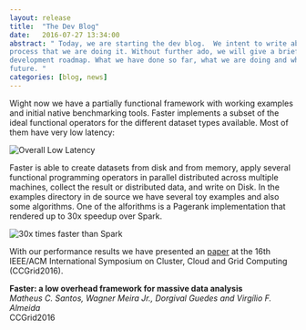 ```yaml
---
layout: release
title:  "The Dev Blog"
date:   2016-07-27 13:34:00
abstract: " Today, we are starting the dev blog.  We intent to write about what we are doing and the
process that we are doing it. Without further ado, we will give a brief explanation on the project
development roadmap. What we have done so far, what we are doing and what we need to do in the
future. "
categories: [blog, news]
---
```


Wight now we have a partially functional framework with working examples and initial native
benchmarking tools. Faster implements a subset of the ideal functional operators for the different
dataset types available. Most of them have very low latency:

![Overall Low Latency](/faster/img/functionLatencyNP.png)

Faster is able to create datasets from disk and from memory, apply several
functional programming operators in parallel distributed across multiple machines, collect the
result or distributed data, and write on Disk.
In the examples directory in de source we have several toy examples and also some algorithms. One of
the alforithms is a Pagerank implementation that rendered up to 30x speedup over Spark.

![30x times faster than Spark](/faster/img/spark_vs_faster.png)

With our performance results we have presented an [paper] at the 16th
IEEE/ACM International Symposium on Cluster, Cloud and Grid Computing (CCGrid2016).

__Faster: a low overhead framework for massive data analysis__<br>
_Matheus C. Santos, Wagner Meira Jr., Dorgival Guedes and Virgı́lio F. Almeida_<br>
CCGrid2016

[paper]: https://ccgrid2016.uniandes.edu.co/program.html
